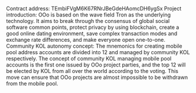 Contract address:
TEmbiFVgM6K67RNrJBeGdeHAomcDH6ygSx
Project introduction:
OOo is based on the wave field Tron as the underlying technology. It aims to break through the consensus of global social software common points, protect privacy by using blockchain, create a good online dating environment, save complex transaction modes and exchange rate differences, and make everyone open one-to-one.
Community KOL autonomy concept:
The mnemonics for creating mobile pool address accounts are divided into 12 and managed by community KOL respectively. The concept of community KOL managing mobile pool accounts is the first one issued by OOo project parties, and the top 12 will be elected by KOL from all over the world according to the voting. This move can ensure that OOo projects are almost impossible to be withdrawn from the mobile pool.
